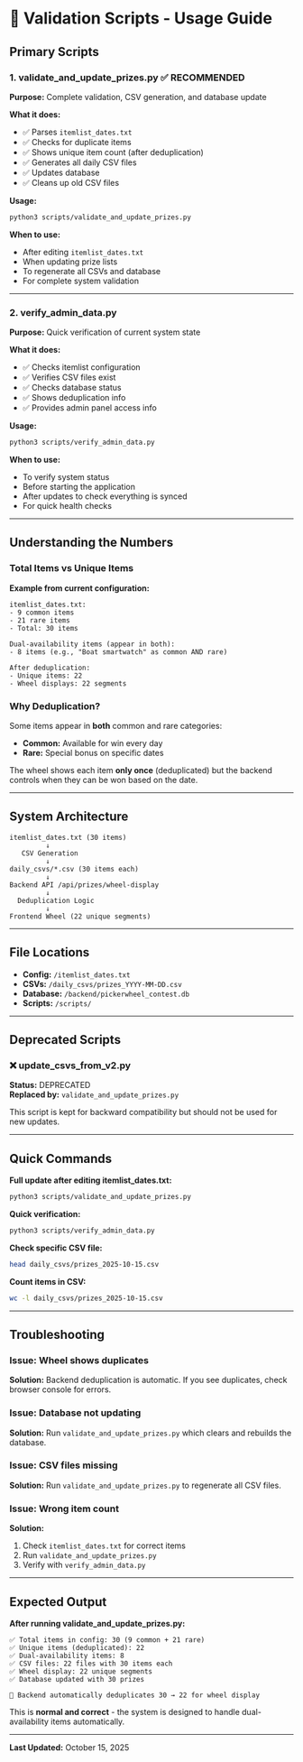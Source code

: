 # 🔧 Validation Scripts - Usage Guide

## Primary Scripts

### 1. **validate_and_update_prizes.py** ✅ RECOMMENDED
**Purpose:** Complete validation, CSV generation, and database update

**What it does:**
- ✅ Parses `itemlist_dates.txt`
- ✅ Checks for duplicate items
- ✅ Shows unique item count (after deduplication)
- ✅ Generates all daily CSV files
- ✅ Updates database
- ✅ Cleans up old CSV files

**Usage:**
```bash
python3 scripts/validate_and_update_prizes.py
```

**When to use:**
- After editing `itemlist_dates.txt`
- When updating prize lists
- To regenerate all CSVs and database
- For complete system validation

---

### 2. **verify_admin_data.py**
**Purpose:** Quick verification of current system state

**What it does:**
- ✅ Checks itemlist configuration
- ✅ Verifies CSV files exist
- ✅ Checks database status
- ✅ Shows deduplication info
- ✅ Provides admin panel access info

**Usage:**
```bash
python3 scripts/verify_admin_data.py
```

**When to use:**
- To verify system status
- Before starting the application
- After updates to check everything is synced
- For quick health checks

---

## Understanding the Numbers

### Total Items vs Unique Items

**Example from current configuration:**
```
itemlist_dates.txt:
- 9 common items
- 21 rare items
- Total: 30 items

Dual-availability items (appear in both):
- 8 items (e.g., "Boat smartwatch" as common AND rare)

After deduplication:
- Unique items: 22
- Wheel displays: 22 segments
```

### Why Deduplication?

Some items appear in **both** common and rare categories:
- **Common:** Available for win every day
- **Rare:** Special bonus on specific dates

The wheel shows each item **only once** (deduplicated) but the backend controls when they can be won based on the date.

---

## System Architecture

```
itemlist_dates.txt (30 items)
         ↓
   CSV Generation
         ↓
daily_csvs/*.csv (30 items each)
         ↓
Backend API /api/prizes/wheel-display
         ↓
  Deduplication Logic
         ↓
Frontend Wheel (22 unique segments)
```

---

## File Locations

- **Config:** `/itemlist_dates.txt`
- **CSVs:** `/daily_csvs/prizes_YYYY-MM-DD.csv`
- **Database:** `/backend/pickerwheel_contest.db`
- **Scripts:** `/scripts/`

---

## Deprecated Scripts

### ❌ update_csvs_from_v2.py
**Status:** DEPRECATED  
**Replaced by:** `validate_and_update_prizes.py`

This script is kept for backward compatibility but should not be used for new updates.

---

## Quick Commands

**Full update after editing itemlist_dates.txt:**
```bash
python3 scripts/validate_and_update_prizes.py
```

**Quick verification:**
```bash
python3 scripts/verify_admin_data.py
```

**Check specific CSV file:**
```bash
head daily_csvs/prizes_2025-10-15.csv
```

**Count items in CSV:**
```bash
wc -l daily_csvs/prizes_2025-10-15.csv
```

---

## Troubleshooting

### Issue: Wheel shows duplicates
**Solution:** Backend deduplication is automatic. If you see duplicates, check browser console for errors.

### Issue: Database not updating
**Solution:** Run `validate_and_update_prizes.py` which clears and rebuilds the database.

### Issue: CSV files missing
**Solution:** Run `validate_and_update_prizes.py` to regenerate all CSV files.

### Issue: Wrong item count
**Solution:** 
1. Check `itemlist_dates.txt` for correct items
2. Run `validate_and_update_prizes.py`
3. Verify with `verify_admin_data.py`

---

## Expected Output

**After running validate_and_update_prizes.py:**
```
✅ Total items in config: 30 (9 common + 21 rare)
✅ Unique items (deduplicated): 22
✅ Dual-availability items: 8
✅ CSV files: 22 files with 30 items each
✅ Wheel display: 22 unique segments
✅ Database updated with 30 prizes

📌 Backend automatically deduplicates 30 → 22 for wheel display
```

This is **normal and correct** - the system is designed to handle dual-availability items automatically.

---

**Last Updated:** October 15, 2025


